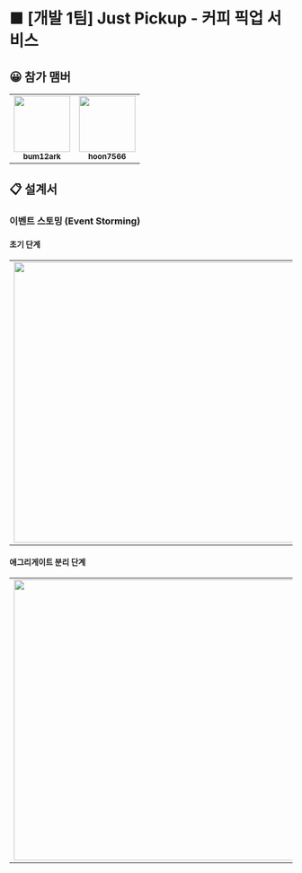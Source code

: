 <h1>
■ [개발 1팀] Just Pickup - 커피 픽업 서비스
</h1>

## 😀 참가 맴버

<table>
    <tr>
        <td align="center"><a href="https://github.com/bum12ark"><img src="https://avatars.githubusercontent.com/u/72686708?v=4?s=100" width="100px;" alt="" /><br /><sub><b>bum12ark</b></sub></a><br /></td>
        <td align="center"><a href="https://github.com/hoon7566"><img src="https://avatars.githubusercontent.com/u/48042490?v=4?s=100" width="100px;" alt="" /><br /><sub><b>hoon7566</b></sub></a><br /></td>
    </tr>
</table>

## 📋 설계서

### 이벤트 스토밍 (Event Storming)

#### 초기 단계
<table>
    <tr>
        <td align="center">
            <img src="https://user-images.githubusercontent.com/72686708/150717364-6a6d04a6-89bc-42c2-b3a7-8634fc86bed2.jpg" width="500" height="500"/>
        </td>
        <td align="center">
            <img src="https://user-images.githubusercontent.com/72686708/150717369-fed92a58-d27b-4126-9709-80b16f6c930d.jpg" width="500" height="500"/>
        </td>
    </tr>
</table>

#### 애그리게이트 분리 단계
<table>
    <tr>
        <td align="center">
            <img src="https://user-images.githubusercontent.com/48042490/150772741-c17fd353-01eb-43ee-853c-a2ebd9224f23.jpg" width="500" height="500"/>
        </td>
    </tr>
</table>

